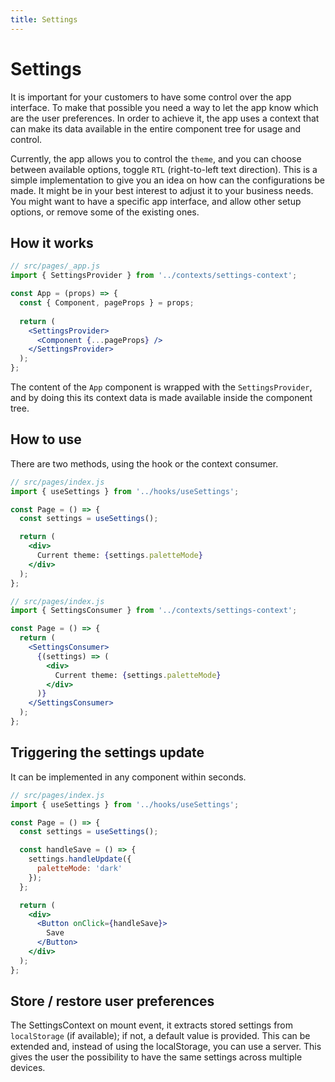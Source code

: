```yaml
---
title: Settings
---
```


# Settings

It is important for your customers to have some control over the app interface. To make that
possible you need a way to let the app know which are the user preferences. In order to achieve it,
the app uses a context that can make its data available in the entire component tree for usage and
control.

Currently, the app allows you to control the `theme`, and you can choose between available options,
toggle `RTL`
(right-to-left text direction). This is a simple implementation to give you an idea
on how can the configurations be made. It might be in your best interest to adjust it to your
business needs. You might want to have a specific app interface, and allow other setup options, or
remove some of the existing ones.

## How it works

```jsx
// src/pages/_app.js
import { SettingsProvider } from '../contexts/settings-context';

const App = (props) => {
  const { Component, pageProps } = props;
    
  return (
    <SettingsProvider>
      <Component {...pageProps} />
    </SettingsProvider>
  );
};
```

The content of the `App` component is wrapped with the `SettingsProvider`, and by doing this its 
context data is made available inside the component tree.

## How to use

There are two methods, using the hook or the context consumer.

```jsx
// src/pages/index.js
import { useSettings } from '../hooks/useSettings';

const Page = () => {
  const settings = useSettings();

  return (
    <div>
      Current theme: {settings.paletteMode}
    </div>
  );
};
```

```jsx
// src/pages/index.js
import { SettingsConsumer } from '../contexts/settings-context';

const Page = () => {
  return (
    <SettingsConsumer>
      {(settings) => (
        <div>
          Current theme: {settings.paletteMode}
        </div>
      )}
    </SettingsConsumer>
  );
};
```

## Triggering the settings update

It can be implemented in any component within seconds.

```jsx
// src/pages/index.js
import { useSettings } from '../hooks/useSettings';

const Page = () => {
  const settings = useSettings();

  const handleSave = () => {
    settings.handleUpdate({
      paletteMode: 'dark'
    });
  };

  return (
    <div>
      <Button onClick={handleSave}>
        Save
      </Button>
    </div>
  );
};
```

## Store / restore user preferences

The SettingsContext on mount event, it extracts stored settings from `localStorage` (if available);
if not, a default value is provided. This can be extended and, instead of using the localStorage,
you can use a server. This gives the user the possibility to have the same settings across multiple
devices.
